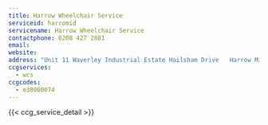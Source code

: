 ```yaml
---
title: Harrow Wheelchair Service
serviceid: harromid
servicename: Harrow Wheelchair Service
contactphone: 0208 427 2881
email: 
website: 
address: "Unit 11 Waverley Industrial Estate Hailsham Drive   Harrow Middlesex HA1 4TR"
ccgservices:
  - wcs
ccgcodes:
  - e38000074
---
```


{{< ccg_service_detail >}}
